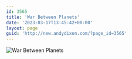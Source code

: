 ```yaml
---
id: 3565
title: 'War Between Planets'
date: '2023-03-17T13:45:42+00:00'
layout: page
guid: 'http://new.andydixon.com/?page_id=3565'
---
```


![War Between Planets](https://i0.wp.com/assets.g8x2.ldn.idrivee2-23.com/posters/War%20Between%20Planets%2001.jpg?w=1200&ssl=1 "War Between Planets")